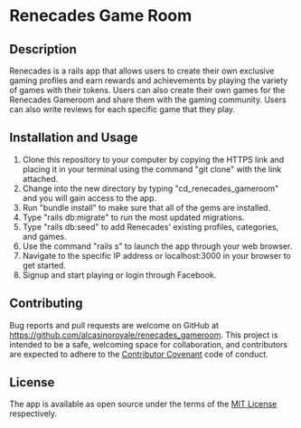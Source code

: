 # Renecades Game Room

## Description
Renecades is a rails app that allows users to create their own exclusive gaming profiles and earn rewards and achievements by playing the variety of games with their tokens. Users can also create their own games for the Renecades Gameroom and share them with the gaming community. Users can also write reviews for each specific game that they play.

## Installation and Usage
1. Clone this repository to your computer by copying the HTTPS link and placing it in your terminal using the command "git clone" with the link attached.
2. Change into the new directory by typing "cd_renecades_gameroom" and you will gain access to the app.
3. Run "bundle install" to make sure that all of the gems are installed.
4. Type "rails db:migrate" to run the most updated migrations.
5. Type "rails db:seed" to add Renecades' existing profiles, categories, and games.
6. Use the command "rails s" to launch the app through your web browser.
7. Navigate to the specific IP address or localhost:3000 in your browser to get started.
8. Signup and start playing or login through Facebook. 

## Contributing
Bug reports and pull requests are welcome on GitHub at https://github.com/alcasinoroyale/renecades_gameroom. This project is intended to be a safe, welcoming space for collaboration, and contributors are expected to adhere to the <a href="http://contributor-covenant.org">Contributor Covenant</a> code of conduct.

## License
The app is available as open source under the terms of the <a href="https://opensource.org/licenses/MIT">MIT License</a> respectively.

